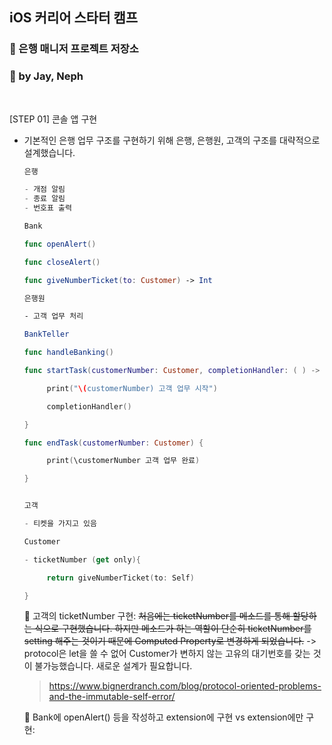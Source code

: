 ## iOS 커리어 스타터 캠프

### 🏢 은행 매니저 프로젝트 저장소

### 📱 by Jay, Neph

<br/>

[STEP 01] 콘솔 앱 구현

- 기본적인 은행 업무 구조를 구현하기 위해 은행, 은행원, 고객의 구조를 대략적으로 설계했습니다.

  ```swift
  은행
  
  - 개점 알림
  - 종료 알림
  - 번호표 출력
  
  Bank
  
  func openAlert()
  
  func closeAlert()
  
  func giveNumberTicket(to: Customer) -> Int
  
  은행원
  
  - 고객 업무 처리
  
  BankTeller
  
  func handleBanking()
  
  func startTask(customerNumber: Customer, completionHandler: ( ) -> Void) {
  
       print("\(customerNumber) 고객 업무 시작")
  
       completionHandler() 
  
  }
  
  func endTask(customerNumber: Customer) {
  
       print(\customerNumber 고객 업무 완료)
  
  }
  
  
  고객
  
  - 티켓을 가지고 있음
  
  Customer
  
  - ticketNumber (get only){
  
       return giveNumberTicket(to: Self)
  
  }
  ```

  🧐 고객의 ticketNumber 구현: ~~처음에는 ticketNumber를 메소드를 통해 할당하는 식으로 구현했습니다. 하지만 메소드가 하는 역할이 단순히 ticketNumber를 setting 해주는 것이기 때문에 Computed Property로 변경하게 되었습니다.~~ -> protocol은 let을 쓸 수 없어 Customer가 변하지 않는 고유의 대기번호를 갖는 것이 불가능했습니다. 새로운 설계가 필요합니다.

  >https://www.bignerdranch.com/blog/protocol-oriented-problems-and-the-immutable-self-error/

  🧐 Bank에 openAlert() 등을 작성하고 extension에 구현 vs extension에만 구현:

   